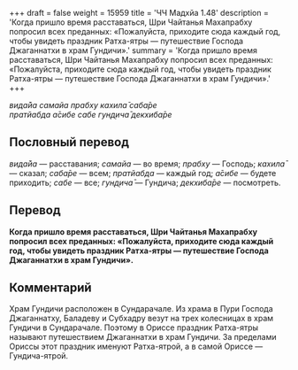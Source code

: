 +++
draft = false
weight = 15959
title = 'ЧЧ Мадхйа 1.48'
description = 'Когда пришло время расставаться, Шри Чайтанья Махапрабху попросил всех преданных: «Пожалуйста, приходите сюда каждый год, чтобы увидеть праздник Ратха-ятры — путешествие Господа Джаганнатхи в храм Гундичи».'
summary = 'Когда пришло время расставаться, Шри Чайтанья Махапрабху попросил всех преданных: «Пожалуйста, приходите сюда каждый год, чтобы увидеть праздник Ратха-ятры — путешествие Господа Джаганнатхи в храм Гундичи».'
+++

_вида̄йа самайа прабху кахила̄ саба̄ре  
пратйабда а̄сибе сабе гун̣д̣ича̄ декхиба̄ре_

## Пословный перевод

_вида̄йа_ — расставания; _самайа_ — во время; _прабху_ — Господь; _кахила̄_ — сказал; _саба̄ре_ — всем; _пратйабда_ — каждый год; _а̄сибе_ — будете приходить; _сабе_ — все; _гун̣д̣ича̄_ — Гундича; _декхиба̄ре_ — посмотреть.

## Перевод

**Когда пришло время расставаться, Шри Чайтанья Махапрабху попросил всех преданных: «Пожалуйста, приходите сюда каждый год, чтобы увидеть праздник Ратха-ятры — путешествие Господа Джаганнатхи в храм Гундичи».**

## Комментарий

Храм Гундичи расположен в Сундарачале. Из храма в Пури Господа Джаганнатху, Баладеву и Субхадру везут на трех колесницах в храм Гундичи в Сундарачале. Поэтому в Ориссе праздник Ратха-ятры называют путешествием Джаганнатхи в храм Гундичи. За пределами Ориссы этот праздник именуют Ратха-ятрой, а в самой Ориссе — Гундича-ятрой.
